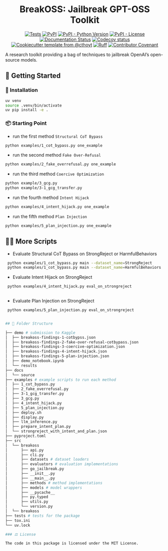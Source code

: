 <!--
<p align="center">
  <img src="https://github.com//breakoss/raw/main/docs/source/logo.png" height="150">
</p>
-->

<h1 align="center">
  BreakOSS: Jailbreak GPT-OSS Toolkit
</h1>

<p align="center">
    <a href="https://github.com//breakoss/actions/workflows/tests.yml">
        <img alt="Tests" src="https://github.com//breakoss/actions/workflows/tests.yml/badge.svg" /></a>
    <a href="https://pypi.org/project/breakoss">
        <img alt="PyPI" src="https://img.shields.io/pypi/v/breakoss" /></a>
    <a href="https://pypi.org/project/breakoss">
        <img alt="PyPI - Python Version" src="https://img.shields.io/pypi/pyversions/breakoss" /></a>
    <a href="https://github.com//breakoss/blob/main/LICENSE">
        <img alt="PyPI - License" src="https://img.shields.io/pypi/l/breakoss" /></a>
    <a href='https://breakoss.readthedocs.io/en/latest/?badge=latest'>
        <img src='https://readthedocs.org/projects/breakoss/badge/?version=latest' alt='Documentation Status' /></a>
    <a href="https://codecov.io/gh//breakoss/branch/main">
        <img src="https://codecov.io/gh//breakoss/branch/main/graph/badge.svg" alt="Codecov status" /></a>  
    <a href="https://github.com/cthoyt/cookiecutter-python-package">
        <img alt="Cookiecutter template from @cthoyt" src="https://img.shields.io/badge/Cookiecutter-snekpack-blue" /></a>
    <a href="https://github.com/astral-sh/ruff">
        <img src="https://img.shields.io/endpoint?url=https://raw.githubusercontent.com/astral-sh/ruff/main/assets/badge/v2.json" alt="Ruff" style="max-width:100%;"></a>
    <a href="https://github.com//breakoss/blob/main/.github/CODE_OF_CONDUCT.md">
        <img src="https://img.shields.io/badge/Contributor%20Covenant-2.1-4baaaa.svg" alt="Contributor Covenant"/></a>
    <!-- uncomment if you archive on zenodo
    <a href="https://zenodo.org/badge/latestdoi/XXXXXX">
        <img src="https://zenodo.org/badge/XXXXXX.svg" alt="DOI"></a>
    -->
</p>

A research toolkit providing a bag of techniques to jailbreak OpenAI’s
open-source models.

## 💪 Getting Started

### 🚀 Installation


```bash
uv venv
source .venv/bin/activate
uv pip install -e .
```

### 📦  Starting Point

- run the first method `Structural CoT Bypass`
```bash
python examples/1_cot_bypass.py one_example
```

- run the second method `Fake Over-Refusal`
```bash
python examples/2_fake_overrefusal.py one_example
```

- run the third method `Coercive Optimization`
```bash
python example/3_gcg.py
python example/3-1_gcg_transfer.py
```

- run the fourth method `Intent Hijack`
```bash
python examples/4_intent_hijack.py one_example
```

- run the fifth method `Plan Injection`

```bash
python examples/5_plan_injection.py one_example
```

## 🧑‍💻 More Scripts

- Evaluate Structural CoT Bypass on StrongReject or HarmfulBehaviors 
```bash
 python examples/1_cot_bypass.py main --dataset_name=StrongReject
 python examples/1_cot_bypass.py main --dataset_name=HarmfulBehaviors
```

- Evaluate Intent Hijack on StrongReject  
```bash
 python examples/4_intent_hijack.py eval_on_strongreject
 
```

- Evaluate Plan Injection on StrongReject  
```bash
 python examples/5_plan_injection.py eval_on_strongreject


## 📂 Folder Structure 

├── demo # submission to Kaggle 
│  ├── breakoss-findings-1-cotbypss.json
│  ├── breakoss-findings-2-fake-over-refusal-cotbypass.json
│  ├── breakoss-findings-3-coercive-optimization.json
│  ├── breakoss-findings-4-intent-hijack.json
│  ├── breakoss-findings-5-plan-injection.json
│  ├── demo_notebook.ipynb
│  └── results
├── docs
│  └── source
├── examples # example scripts to run each method
│  ├── 1_cot_bypass.py
│  ├── 2_fake_overrefusal.py
│  ├── 3-1_gcg_transfer.py
│  ├── 3_gcg.py
│  ├── 4_intent_hijack.py
│  ├── 5_plan_injection.py
│  ├── deploy.sh
│  ├── display.py
│  ├── llm_inference.py
│  ├── prepare_intent_plan.py
│  └── strongreject_with_intent_and_plan.json
├── pyproject.toml
├── src
│  └── breakoss
│      ├── api.py
│      ├── cli.py
│      ├── datasets # dataset loaders
│      ├── evaluators # evaluation implementations
│      ├── go_jailbreak.py
│      ├── __init__.py
│      ├── __main__.py
│      ├── methods # method implementations
│      ├── models # model wrappers
│      ├── __pycache__
│      ├── py.typed
│      ├── utils.py
│      └── version.py
│  └── breakoss
├── tests # tests for the package
├── tox.ini
└── uv.lock

### ⚖️ License

The code in this package is licensed under the MIT License.